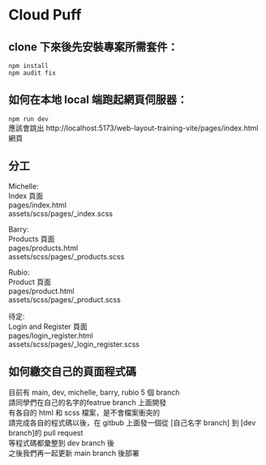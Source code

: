 # Cloud Puff

## clone 下來後先安裝專案所需套件：

`npm install`  
`npm audit fix`

## 如何在本地 local 端跑起網頁伺服器：

`npm run dev`  
應該會跳出 http://localhost:5173/web-layout-training-vite/pages/index.html 網頁

## 分工

Michelle:  
Index 頁面  
pages/index.html  
assets/scss/pages/\_index.scss

Barry:  
Products 頁面  
pages/products.html  
assets/scss/pages/\_products.scss

Rubio:  
Product 頁面  
pages/product.html  
assets/scss/pages/\_product.scss

待定:  
Login and Register 頁面  
pages/login_register.html  
assets/scss/pages/\_login_register.scss

## 如何繳交自己的頁面程式碼

目前有 main, dev, michelle, barry, rubio 5 個 branch  
請同學們在自己的名字的featrue branch 上面開發  
有各自的 html 和 scss 檔案，是不會檔案衝突的  
請完成各自的程式碼以後，在 gitbub 上面發一個從 [自己名字 branch] 到 [dev branch]的 pull request  
等程式碼都彙整到 dev branch 後  
之後我們再一起更新 main branch 後部署
